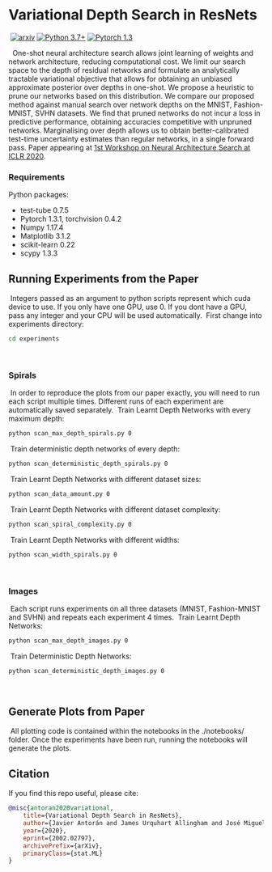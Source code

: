 # Variational Depth Search in ResNets
​
[![arxiv](https://img.shields.io/badge/stat.ML-arXiv%3A2002.02797-B31B1B.svg)](https://arxiv.org/abs/2002.02797)
[![Python 3.7+](https://img.shields.io/badge/python-3.7+-blue.svg)](https://www.python.org/downloads/release/python-376/)
[![Pytorch 1.3](https://img.shields.io/badge/pytorch-1.3.1-blue.svg)](https://pytorch.org/)
​
<!--[![License: MIT](https://img.shields.io/badge/License-MIT-yellow.svg)](https://github.com/JavierAntoran/Bayesian-Neural-Networks/blob/master/LICENSE) -->
​
​
One-shot neural architecture search allows joint learning of weights and network architecture, reducing computational cost. We limit our search space to the depth of residual networks and formulate an analytically tractable variational objective that allows for obtaining an unbiased approximate posterior over depths in one-shot. We propose a heuristic to prune our networks based on this distribution. We compare our proposed method against manual search over network depths on the MNIST, Fashion-MNIST, SVHN datasets. We find that pruned networks do not incur a loss in predictive performance, obtaining accuracies competitive with unpruned networks. Marginalising over depth allows us to obtain better-calibrated test-time uncertainty estimates than regular networks, in a single forward pass. Paper appearing at [1st Workshop on Neural Architecture Search at ICLR 2020](https://sites.google.com/view/nas2020).
​
### Requirements
Python packages:
* test-tube 0.7.5
* Pytorch 1.3.1, torchvision 0.4.2
* Numpy 1.17.4
* Matplotlib 3.1.2
* scikit-learn 0.22
* scypy 1.3.3
​
## Running Experiments from the Paper
​
Integers passed as an argument to python scripts represent which cuda device
to use. If you only have one GPU, use 0. If you dont have a GPU, pass any integer and your CPU
will be used automatically.
​
First change into experiments directory:
```bash
cd experiments
```
​
### Spirals
​
In order to reproduce the plots from our paper exactly, you will need to run
each script multiple times. Different runs of each experiment are automatically saved
separately. 
​
Train Learnt Depth Networks with every maximum depth:
```bash
python scan_max_depth_spirals.py 0
```
​
Train deterministic depth networks of every depth:
```bash
python scan_deterministic_depth_spirals.py 0
```
​
Train Learnt Depth Networks with different dataset sizes:
```bash
python scan_data_amount.py 0
```
​
Train Learnt Depth Networks with different dataset complexity:
```bash
python scan_spiral_complexity.py 0
```
​
Train Learnt Depth Networks with different widths:
```bash
python scan_width_spirals.py 0
```
​
### Images
​
Each script runs experiments on all three datasets (MNIST, Fashion-MNIST and SVHN)
and repeats each experiment 4 times.
​
Train Learnt Depth Networks:
```bash
python scan_max_depth_images.py 0
```
​
Train Deterministic Depth Networks:
```bash
python scan_deterministic_depth_images.py 0
```
​
## Generate Plots from Paper
​
All plotting code is contained within the notebooks in the ./notebooks/ folder.
Once the experiments have been run, running the notebooks will generate the plots.
​
## Citation
If you find this repo useful, please cite:
​
```bibtex
@misc{antoran2020variational,
    title={Variational Depth Search in ResNets},
    author={Javier Antorán and James Urquhart Allingham and José Miguel Hernández-Lobato},
    year={2020},
    eprint={2002.02797},
    archivePrefix={arXiv},
    primaryClass={stat.ML}
}
```
